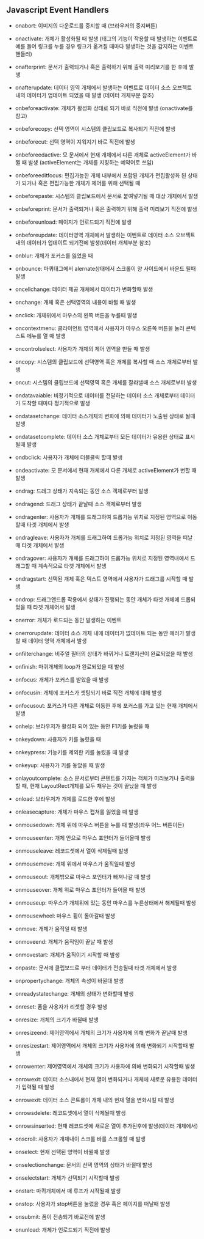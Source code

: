 ## Javascript Event Handlers

* onabort: 이미지의 다운로드를 중지할 때 (브라우저의 중지버튼)

* onactivate: 개체가 활성화될 때 발생 (태그의 기능이 작용할 때 발생하는 이벤트로 예를 들어 링크를 누를 경우 링크가 옮겨질 때마다 발생하는 것을 감지하는 이벤트 핸들러)

* onafterprint: 문서가 출력되거나 혹은 출력하기 위해 출력 미리보기를 한 후에 발생

* onafterupdate: 데이터 영역 개체에서 발생하는 이벤트로 데이터 소스 오브젝트 내의 데이터가 업데이트 되었을 때 발생 (데이터 개체부분 참조)

* onbeforeactivate: 개체가 활성화 상태로 되기 바로 직전에 발생 (onactivate를 참고)

* onbeforecopy: 선택 영역이 시스템의 클립보드로 복사되기 직전에 발생

* onbeforecut: 선택 영역이 지워지기 바로 직전에 발생

* onbeforeedactive: 모 문서에서 현재 개체에서 다른 개체로 activeElement가 바뀔 때 발생 (activeElement는 개체를 지칭하는 예약어로 쓰임)

* onbeforeeditfocus: 편집가능한 개체 내부에서 포함된 개체가 편집활성화 된 상태가 되거나 혹은 편집가능한 개체가 제어를 위해 선택될 때

* onbeforepaste: 시스템의 클립보드에서 문서로 붙여넣기될 때 대상 개체에서 발생

* onbeforeprint: 문서가 출력되거나 혹은 출력하기 위해 출력 미리보기 직전에 발생

* onbeforeunload: 페이지가 언로드되기 직전에 발생

* onbeforeupdate: 데이터영역 개체에서 발생하는 이벤트로 데이터 소스 오브젝트내의 데이터가 업데이트 되기전에 발생(데이터 개체부분 참조)

* onblur: 개체가 포커스를 잃었을 때

* onbounce: 마퀴태그에서 alernate상태에서 스크롤이 양 사이드에서 바운드 될때 발생

* oncellchange: 데이터 제공 개체에서 데이터가 변화할때 발생

* onchange: 개체 혹은 선택영역의 내용이 바뀔 때 발생

* onclick: 개체위에서 마우스의 왼쪽 버튼을 누를때 발생

* oncontextmenu: 클라이언트 영역에서 사용자가 마우스 오른쪽 버튼을 눌러 콘텍스트 메뉴를 열 때 발생

* oncontrolselect: 사용자가 개체의 제어 영역을 만들 때 발생

* oncopy: 시스템의 클립보드에 선택영역 혹은 개체를 복사할 때 소스 개체로부터 발생

* oncut: 시스템의 클립보드에 선택영역 혹은 개체를 잘라낼때 소스 개체로부터 발생

* ondatavaiable: 비정기적으로 데이터를 전달하는 데이터 소스 개체로부터 데이터가 도착할 때마다 정기적으로 발생

* ondatasetchange: 데이터 소스개체의 변화에 의해 데이터가 노출된 상태로 될때 발생

* ondatasetcomplete: 데이터 소스 개체로부터 모든 데이터가 유용한 상태로 표시될때 발생

* ondbclick: 사용자가 개체에 더블클릭 할때 발생

* ondeactivate: 모 문서에서 현재 개체에서 다른 개체로 activeElement가 변할 때 발생

* ondrag: 드래그 상태가 지속되는 동안 소스 객체로부터 발생

* ondragend: 드래그 상태가 끝날때 소스 객체로부터 발생

* ondragenter: 사용자가 개체를 드래그하여 드롭가능 위치로 지정된 영역으로 이동할때 타겟 개체에서 발생

* ondragleave: 사용자가 개체를 드래그하여 드롭가능 위치로 지정된 영역을 떠날 때 타겟 개체에서 발생

* ondragover: 사용자가 개체를 드래그하여 드롭가능 위치로 지정된 영역내에서 드래그할 때 계속적으로 타겟 개체에서 발생

* ondragstart: 선택된 개체 혹은 텍스트 영역에서 사용자가 드래그를 시작할 때 발생

* ondrop: 드래그앤드롭 작용에서 상태가 진행되는 동안 개체가 타겟 개체에 드롭되었을 때 타겟 개체어서 발생

* onerror: 개체가 로드되는 동안 발생하는 이벤트

* onerrorupdate: 데이터 소스 개체 내에 데이터가 없데이트 되는 동안 에러가 발생할 때 데이터 영역 개체에서 발생

* onfilterchange: 비주얼 필터의 상태가 바뀌거나 트랜지션이 완료되었을 때 발생

* onfinish: 마퀴개체의 loop가 완료되었을 때 발생

* onfocus: 개체가 포커스를 받았을 때 발생

* onfocusin: 개체에 포커스가 셋팅되기 바로 직전 개체에 대해 발생

* onfocusout: 포커스가 다른 개체로 이동한 후에 포커스를 가고 있는 현재 개체에서 발생

* onhelp: 브라우저가 활성화 되어 있는 동안 F1키를 눌렀을 때

* onkeydown: 사용자가 키를 눌렀을 때

* onkeypress: 기능키를 제외한 키를 눌렀을 때 발생

* onkeyup: 사용자가 키를 놓았을 때 발생

* onlayoutcomplete: 소스 문서로부터 콘텐트를 가지는 객체가 미리보기나 출력을 할 때, 현재 LayoutRect개체를 모두 채우는 것이 끝났을 때 발생

* onload: 브라우저가 개체를 로드한 후에 발생

* onleasecapture: 개체가 마우스 캡쳐를 잃었을 때 발생

* onmousedown: 개체 위에 마우스 버튼을 누를 때 발생(좌우 어느 버튼이든)

* onmouseenter: 개체 안으로 마우스 포인터가 들어올때 발생

* onmouseleave: 레코드셋에서 열이 삭제될때 발생

* onmousemove: 개체 위에서 마우스가 움직일때 발생

* onmouseout: 개체밖으로 마우스 포인터가 빠져나갈 때 발생

* onmouseover: 개체 위로 마우스 포인터가 들어올 때 발생

* onmouseup: 마우스가 개체위에 있는 동안 마우스를 누른상태에서 해제될때 발생

* onmousewheel: 마우스 휠이 돌아갈때 발생

* onmove: 개체가 움직일 때 발생

* onmoveend: 개체가 움직임이 끝날 때 발생

* onmovestart: 개체가 움직이기 시작할 때 발생

* onpaste: 문서에 클립보드로 부터 데이터가 전송될때 타겟 개체에서 발생

* onpropertychange: 개체의 속성이 바뀔대 발생

* onreadystatechange: 개체의 상태가 변화할때 발생

* onreset: 폼을 사용자가 리셋할 경우 발생

* onresize: 개체의 크기가 바뀔때 발생

* onresizeend: 제어영역에서 개체의 크기가 사용자에 의해 변화가 끝날때 발생

* onresizestart: 제어영역에서 개체의 크기가 사용자에 의해 변화되기 시작할때 발생

* onrowenter: 제어영역에서 개체의 크기가 사용자에 의해 변화되기 시작할때 발생

* onrowexit: 데이터 소스내에서 현재 열이 변화되거나 개체에 새로운 유용한 데이터가 입력될 때 발생

* onrowexit: 데이터 소스 콘트롤이 개체 내의 현재 열을 변화시킬 때 발생

* onrowsdelete: 레코드셋에서 열이 삭제될때 발생

* onrowsinserted: 현재 레코드셋에 새로운 열이 추가된후에 발생(데이터 개체에서)

* onscroll: 사용자가 개체내이 스크롤 바를 스크롤할 때 발생

* onselect: 현재 선택된 영역이 바뀔때 발생

* onselectionchange: 문서의 선택 영역의 상태가 바뀔때 발생

* onselectstart: 개체가 선택되기 시작할때 발생

* onstart: 마퀴개체에서 매 루프가 시작될때 발생

* onstop: 사용자가 stop버튼을 눌렀을 경우 혹은 페이지를 떠날때 발생

* onsubmit: 폼이 전송되기 바로전에 발생

* onunload: 개체가 언로드되기 직전에 발생




